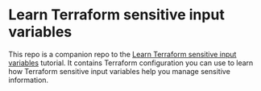 # Learn Terraform sensitive input variables

This repo is a companion repo to
the [Learn Terraform sensitive input variables](https://developer.hashicorp.com/terraform/tutorials/configuration-language/sensitive-variables)
tutorial.
It contains Terraform configuration you can use to learn how Terraform sensitive input variables help you manage
sensitive information.